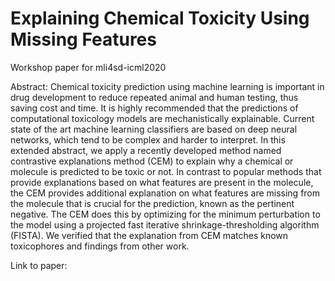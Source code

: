 # Explaining Chemical Toxicity Using Missing Features
Workshop paper for mli4sd-icml2020

Abstract: Chemical toxicity prediction using machine learning is important in drug development to reduce repeated animal and human testing, thus saving cost and time. It is highly recommended that the predictions of computational toxicology models are mechanistically explainable. Current state of the art machine learning classifiers are based on deep neural networks, which tend to be complex and harder to interpret. In this extended abstract, we apply a recently developed method named contrastive explanations method (CEM) to explain why a chemical or molecule is predicted to be toxic or not. In contrast to popular methods that provide explanations based on what features are present in the molecule, the CEM provides additional explanation on what features are missing from the molecule that is crucial for the prediction, known as the pertinent negative. The CEM does this by optimizing for the minimum perturbation to the model using a projected fast iterative shrinkage-thresholding algorithm (FISTA). We verified that the explanation from CEM matches known toxicophores and findings from other work.

Link to paper: 
